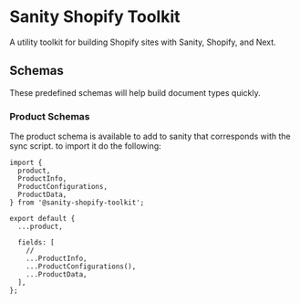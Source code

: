 # Sanity Shopify Toolkit

A utility toolkit for building Shopify sites with Sanity, Shopify, and Next.

## Schemas

These predefined schemas will help build document types quickly.

### Product Schemas

The product schema is available to add to sanity that corresponds with the sync script. to import it do the following:

```tsx
import {
  product,
  ProductInfo,
  ProductConfigurations,
  ProductData,
} from '@sanity-shopify-toolkit';

export default {
  ...product,

  fields: [
    //
    ...ProductInfo,
    ...ProductConfigurations(),
    ...ProductData,
  ],
};
```
